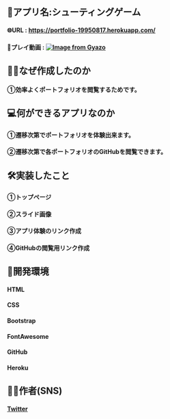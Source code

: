 ## 📲アプリ名:シューティングゲーム
#### 🌐URL  : https://portfolio-19950817.herokuapp.com/
#### 📱プレイ動画  : [![Image from Gyazo](https://i.gyazo.com/7260a95de6ff492ed49bc0597faf9e93.gif)](https://gyazo.com/7260a95de6ff492ed49bc0597faf9e93)


## 🤔💭なぜ作成したのか
#### ①効率よくポートフォリオを閲覧するためです。

## 💻何ができるアプリなのか
#### ①遷移次第でポートフォリオを体験出来ます。
#### ②遷移次第で各ポートフォリオのGitHubを閲覧できます。

## 🛠実装したこと
#### ①トップページ
#### ②スライド画像
#### ③アプリ体験のリンク作成
#### ④GitHubの閲覧用リンク作成

## 📲開発環境
#### HTML
#### CSS
#### Bootstrap
#### FontAwesome
#### GitHub
#### Heroku

## 👦🏻作者(SNS)
#### [Twitter](https://twitter.com/teraohiro8)